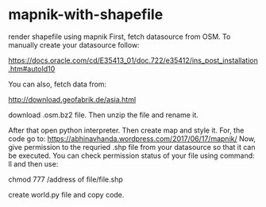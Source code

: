 # mapnik-with-shapefile
render shapefile using mapnik
First, fetch datasource from OSM.  To manually create your datasource follow:

https://docs.oracle.com/cd/E35413_01/doc.722/e35412/ins_post_installation.htm#autoId10

You can also, fetch data from:

http://download.geofabrik.de/asia.html

download .osm.bz2 file. Then unzip  the file and rename it.

After that open python interpreter. Then create map and style it. For, the code go to: https://abhinavhanda.wordpress.com/2017/06/17/mapnik/
Now, give permission to the requried .shp file from your datasource so that it can be executed.  You can check permission status of your file using command: ll and then use:

chmod 777 /address of file/file.shp

create world.py file and copy code.
